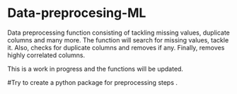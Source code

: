 # Data-preprocesing-ML
Data preprocessing function consisting of tackling missing values, duplicate columns and many more.
The function will search for missing values, tackle it. Also, checks for duplicate columns and removes if any. Finally, removes highly correlated columns.

This is a work in progress and the functions will be updated.

#Try to create a python package for preprocessing steps .
